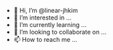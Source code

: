 - 👋 Hi, I’m @linear-jhkim
- 👀 I’m interested in ...
- 🌱 I’m currently learning ...
- 💞️ I’m looking to collaborate on ...
- 📫 How to reach me ...

<!---
linear-jhkim/linear-jhkim is a ✨ special ✨ repository because its `README.md` (this file) appears on your GitHub profile.
You can click the Preview link to take a look at your changes.
--->
